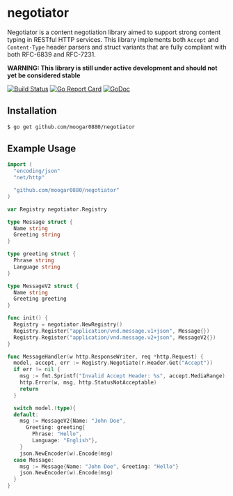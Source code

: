 # negotiator
Negotiator is a content negotiation library aimed to support strong content
typing in RESTful HTTP services. This library implements both `Accept` and
`Content-Type` header parsers and struct variants that are fully compliant with
both RFC-6839 and RFC-7231.

**WARNING: This library is still under active development and should not yet be
considered stable**

[![Build Status](https://travis-ci.org/moogar0880/negotiator.svg?branch=master)](https://travis-ci.org/moogar0880/negotiator)
[![Go Report Card](https://goreportcard.com/badge/github.com/moogar0880/negotiator)](https://goreportcard.com/report/github.com/moogar0880/negotiator)
[![GoDoc](https://godoc.org/github.com/moogar0880/negotiator?status.svg)](https://godoc.org/github.com/moogar0880/negotiator)

## Installation
```bash
$ go get github.com/moogar0880/negotiator
```

## Example Usage
```go
import (
  "encoding/json"
  "net/http"

  "github.com/moogar0880/negotiator"
)

var Registry negotiator.Registry

type Message struct {
  Name string
  Greeting string
}

type greeting struct {
  Phrase string
  Language string
}

type MessageV2 struct {
  Name string
  Greeting greeting
}

func init() {
  Registry = negotiator.NewRegistry()
  Registry.Register("application/vnd.message.v1+json", Message{})
  Registry.Register("application/vnd.message.v2+json", MessageV2{})
}

func MessageHandler(w http.ResponseWriter, req *http.Request) {
  model, accept, err := Registry.Negotiate(r.Header.Get("Accept"))
  if err != nil {
    msg := fmt.Sprintf("Invalid Accept Header: %s", accept.MediaRange)
    http.Error(w, msg, http.StatusNotAcceptable)
    return
  }

  switch model.(type){
  default:
    msg := MessageV2{Name: "John Doe",
      Greeting: greeting{
        Phrase: "Hello",
        Language: "English"},
    }
    json.NewEncoder(w).Encode(msg)
  case Message:
    msg := Message{Name: "John Doe", Greeting: "Hello"}
    json.NewEncoder(w).Encode(msg)
  }
}
```
